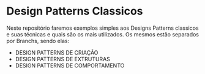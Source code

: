 # Design Patterns Classicos
Neste repositório faremos exemplos simples aos Designs Patterns classicos e suas técnicas e quais são os mais utilizados.
Os mesmos estão separados por Branchs, sendo elas:
- DESIGN PATTERNS DE CRIAÇÃO
- DESIGN PATTERNS DE EXTRUTURAS
- DESIGN PATTERNS DE COMPORTAMENTO
